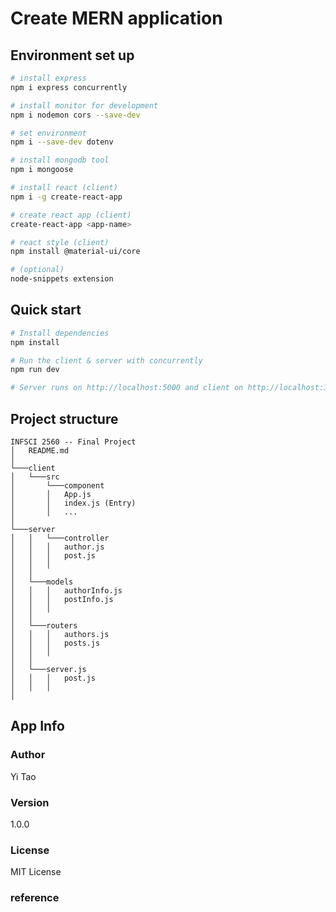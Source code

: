 # Create MERN application 

## Environment set up
``` bash
# install express
npm i express concurrently

# install monitor for development
npm i nodemon cors --save-dev

# set environment
npm i --save-dev dotenv

# install mongodb tool
npm i mongoose

# install react (client)
npm i -g create-react-app

# create react app (client)
create-react-app <app-name>

# react style (client)
npm install @material-ui/core

# (optional) 
node-snippets extension
```

## Quick start
```bash
# Install dependencies
npm install

# Run the client & server with concurrently
npm run dev

# Server runs on http://localhost:5000 and client on http://localhost:3000
```

## Project structure
```
INFSCI 2560 -- Final Project
│   README.md    
│
└───client
│   └───src
│       └───component
│       │   App.js
│       │   index.js (Entry)
│       │   ...
│   
└───server
│   │   └───controller
│   │   │   author.js
│   │   │   post.js
│   │   │ 
│   │
│   └───models
│   │   │   authorInfo.js
│   │   │   postInfo.js
│   │   │ 
│   │
│   └───routers
│   │   │   authors.js
│   │   │   posts.js
│   │   │ 
│   │
│   └───server.js
│   │   │   post.js
│   │   │ 
│

```


## App Info

### Author

Yi Tao

### Version

1.0.0

### License

MIT License

### reference

[Remix from]: https://glitch.com/~starter-cra-and-express
[create-react-app]: https://create-react-app.dev
[Express]: https://expressjs.com/
[`http-proxy-middleware`]: https://github.com/chimurai/http-proxy-middleware
